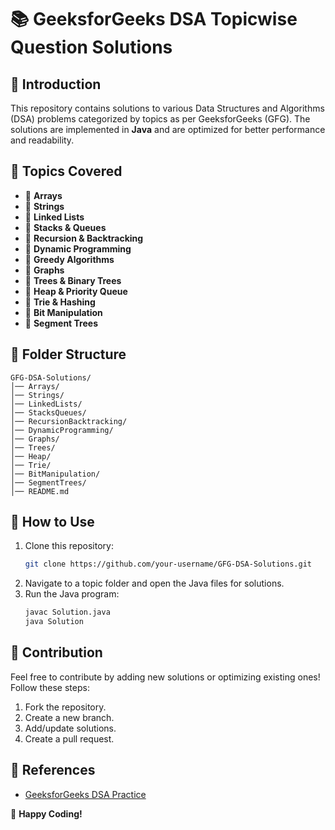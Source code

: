 # 📚 GeeksforGeeks DSA Topicwise Question Solutions

## 📌 Introduction
This repository contains solutions to various Data Structures and Algorithms (DSA) problems categorized by topics as per GeeksforGeeks (GFG). The solutions are implemented in **Java** and are optimized for better performance and readability.

## 📌 Topics Covered

- 🔹 **Arrays**
- 🔹 **Strings**
- 🔹 **Linked Lists**
- 🔹 **Stacks & Queues**
- 🔹 **Recursion & Backtracking**
- 🔹 **Dynamic Programming**
- 🔹 **Greedy Algorithms**
- 🔹 **Graphs**
- 🔹 **Trees & Binary Trees**
- 🔹 **Heap & Priority Queue**
- 🔹 **Trie & Hashing**
- 🔹 **Bit Manipulation**
- 🔹 **Segment Trees**

## 📌 Folder Structure
```
GFG-DSA-Solutions/
│── Arrays/
│── Strings/
│── LinkedLists/
│── StacksQueues/
│── RecursionBacktracking/
│── DynamicProgramming/
│── Graphs/
│── Trees/
│── Heap/
│── Trie/
│── BitManipulation/
│── SegmentTrees/
│── README.md
```

## 📌 How to Use
1. Clone this repository:
   ```sh
   git clone https://github.com/your-username/GFG-DSA-Solutions.git
   ```
2. Navigate to a topic folder and open the Java files for solutions.
3. Run the Java program:
   ```sh
   javac Solution.java
   java Solution
   ```

## 📌 Contribution
Feel free to contribute by adding new solutions or optimizing existing ones! Follow these steps:
1. Fork the repository.
2. Create a new branch.
3. Add/update solutions.
4. Create a pull request.

## 📌 References
- [GeeksforGeeks DSA Practice](https://www.geeksforgeeks.org/)

🚀 **Happy Coding!**

